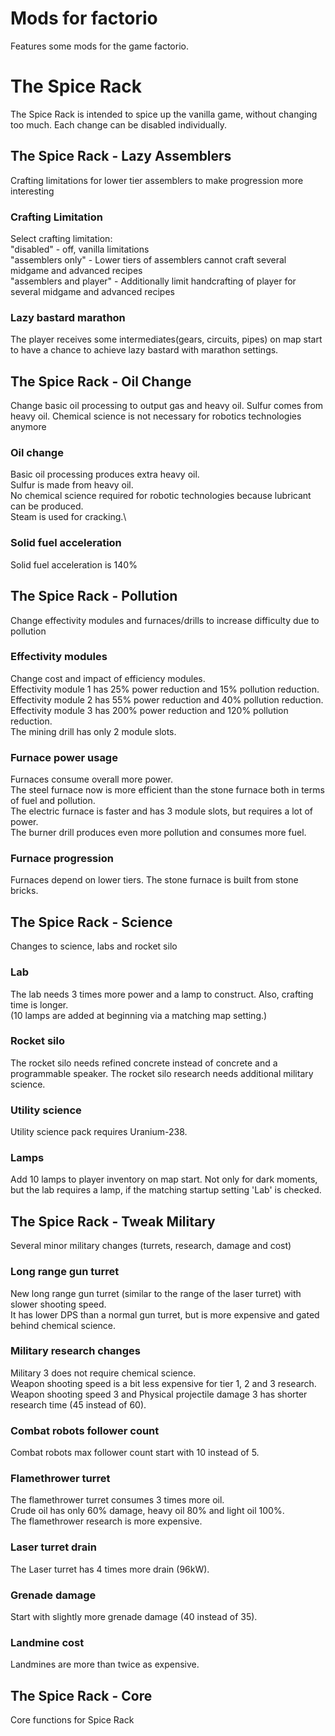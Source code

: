 # Mods for factorio
Features some mods for the game factorio.

# The Spice Rack
The Spice Rack is intended to spice up the vanilla game, without changing too much. Each change can be disabled individually.

## The Spice Rack - Lazy Assemblers
Crafting limitations for lower tier assemblers to make progression more interesting

### Crafting Limitation
Select crafting limitation:\
"disabled" - off, vanilla limitations\
"assemblers only" - Lower tiers of assemblers cannot craft several midgame and advanced recipes\
"assemblers and player" - Additionally limit handcrafting of player for several midgame and advanced recipes

### Lazy bastard marathon
The player receives some intermediates(gears, circuits, pipes) on map start to have a chance to achieve lazy bastard with marathon settings.

## The Spice Rack - Oil Change
Change basic oil processing to output gas and heavy oil. Sulfur comes from heavy oil. Chemical science is not necessary for robotics technologies anymore

### Oil change
Basic oil processing produces extra heavy oil.\
Sulfur is made from heavy oil.\
No chemical science required for robotic technologies because lubricant can be produced.\
Steam is used for cracking.\

### Solid fuel acceleration
Solid fuel acceleration is 140%

## The Spice Rack - Pollution
Change effectivity modules and furnaces/drills to increase difficulty due to pollution

### Effectivity modules
Change cost and impact of efficiency modules.\
Effectivity module 1 has 25% power reduction and 15% pollution reduction.\
Effectivity module 2 has 55% power reduction and 40% pollution reduction.\
Effectivity module 3 has 200% power reduction and 120% pollution reduction.\
The mining drill has only 2 module slots.

### Furnace power usage
Furnaces consume overall more power.\
The steel furnace now is more efficient than the stone furnace both in terms of fuel and pollution.\
The electric furnace is faster and has 3 module slots, but requires a lot of power.\
The burner drill produces even more pollution and consumes more fuel.

### Furnace progression
Furnaces depend on lower tiers. The stone furnace is built from stone bricks.

## The Spice Rack - Science
Changes to science, labs and rocket silo

### Lab
The lab needs 3 times more power and a lamp to construct. Also, crafting time is longer.\
(10 lamps are added at beginning via a matching map setting.)

### Rocket silo
The rocket silo needs refined concrete instead of concrete and a programmable speaker. The rocket silo research needs additional military science.

### Utility science
Utility science pack requires Uranium-238.

### Lamps
Add 10 lamps to player inventory on map start. Not only for dark moments, but the lab requires a lamp, if the matching startup setting 'Lab' is checked.

## The Spice Rack - Tweak Military
Several minor military changes (turrets, research, damage and cost)

### Long range gun turret
New long range gun turret (similar to the range of the laser turret) with slower shooting speed.\
It has lower DPS than a normal gun turret, but is more expensive and gated behind chemical science.

### Military research changes
Military 3 does not require chemical science.\
Weapon shooting speed is a bit less expensive for tier 1, 2 and 3 research.\
Weapon shooting speed 3 and Physical projectile damage 3 has shorter research time (45 instead of 60).

### Combat robots follower count
Combat robots max follower count start with 10 instead of 5.

### Flamethrower turret
The flamethrower turret consumes 3 times more oil.\
Crude oil has only 60% damage, heavy oil 80% and light oil 100%.\
The flamethrower research is more expensive.

### Laser turret drain
The Laser turret has 4 times more drain (96kW).

### Grenade damage
Start with slightly more grenade damage (40 instead of 35).

### Landmine cost
Landmines are more than twice as expensive.

## The Spice Rack - Core
Core functions for Spice Rack
